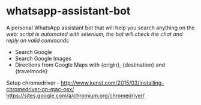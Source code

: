 # whatsapp-assistant-bot

A personal WhatsApp assistant bot that will help you search anything on the web:
<i>script is automated with selenium, the bot will check the chat and reply on valid commands</i>
  * Search Google
  * Search Google Images
  * Directions from Google Maps with {origin}, {destination} and {travelmode}

Setup chromedriver - http://www.kenst.com/2015/03/installing-chromedriver-on-mac-osx/
https://sites.google.com/a/chromium.org/chromedriver/
